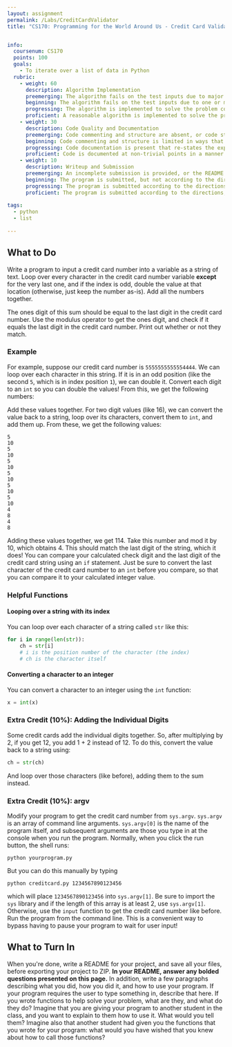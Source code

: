 ```yaml
---
layout: assignment
permalink: /Labs/CreditCardValidator
title: "CS170: Programming for the World Around Us - Credit Card Validator"


info:
  coursenum: CS170
  points: 100
  goals:
    - To iterate over a list of data in Python
  rubric:
    - weight: 60
      description: Algorithm Implementation
      preemerging: The algorithm fails on the test inputs due to major issues, or the program fails to compile and/or run
      beginning: The algorithm fails on the test inputs due to one or more minor issues
      progressing: The algorithm is implemented to solve the problem correctly according to given test inputs, but would fail if executed in a general case due to a minor issue or omission in the algorithm design or implementation
      proficient: A reasonable algorithm is implemented to solve the problem which correctly solves the problem according to the given test inputs, and would be reasonably expected to solve the problem in the general case
    - weight: 30
      description: Code Quality and Documentation
      preemerging: Code commenting and structure are absent, or code structure departs significantly from best practice, and/or the code departs significantly from the style guide
      beginning: Code commenting and structure is limited in ways that reduce the readability of the program, and/or there are minor departures from the style guide
      progressing: Code documentation is present that re-states the explicit code definitions, and/or code is written that mostly adheres to the style guide
      proficient: Code is documented at non-trivial points in a manner that enhances the readability of the program, and code is written according to the style guide
    - weight: 10
      description: Writeup and Submission
      preemerging: An incomplete submission is provided, or the README file submitted is blank
      beginning: The program is submitted, but not according to the directions in one or more ways (for example, because it is lacking a readme writeup or missing answers to written questions)
      progressing: The program is submitted according to the directions with a minor omission or correction needed, including a readme writeup describing the solution and answering nearly all questions posed in the instructions
      proficient: The program is submitted according to the directions, including a readme writeup describing the solution and answering all questions posed in the instructions
    
tags:
  - python
  - list
  
---
```


## What to Do
Write a program to input a credit card number into a variable as a string of text.  Loop over every character in the credit card number variable **except** for the very last one, and if the index is odd, double the value at that location (otherwise, just keep the number as-is).  Add all the numbers together.

The ones digit of this sum should be equal to the last digit in the credit card number.  Use the modulus operator to get the ones digit, and check if it equals the last digit in the credit card number.  Print out whether or not they match.

### Example

For example, suppose our credit card number is `5555555555554444`.  We can loop over each character in this string.  If it is in an odd position (like the second `5`, which is in index position `1`), we can double it.  Convert each digit to an `int` so you can double the values!  From this, we get the following numbers:

Add these values together.  For two digit values (like 16), we can convert the value back to a string, loop over its characters, convert them to `int`, and add them up.  From these, we get the following values:

```
5
10
5 
10
5
10
5 
10
5
10
5 
10
4
8
4
8
```

Adding these values together, we get 114.  Take this number and mod it by 10, which obtains 4.  This should match the last digit of the string, which it does!  You can compare your calculated check digit and the last digit of the credit card string using an `if` statement.  Just be sure to convert the last character of the credit card number to an `int` before you compare, so that you can compare it to your calculated integer value.

### Helpful Functions

#### Looping over a string with its index

You can loop over each character of a string called `str` like this:

```python
for i in range(len(str)):
    ch = str[i]
    # i is the position number of the character (the index)
    # ch is the character itself
```

#### Converting a character to an integer

You can convert a character to an integer using the `int` function:

```python
x = int(x)
```

### Extra Credit (10%): Adding the Individual Digits
Some credit cards add the individual digits together.  So, after multiplying by 2, if you get 12, you add 1 + 2 instead of 12.  To do this, convert the value back to a string using:

```python
ch = str(ch)
```

And loop over those characters (like before), adding them to the sum instead.

### Extra Credit (10%): argv
Modify your program to get the credit card number from `sys.argv`.  `sys.argv` is an array of command line arguments.  `sys.argv[0]` is the name of the program itself, and subsequent arguments are those you type in at the console when you run the program.  Normally, when you click the run button, the shell runs:

`python yourprogram.py`

But you can do this manually by typing

`python creditcard.py 1234567890123456`

which will place `1234567890123456` into `sys.argv[1]`.  Be sure to import the `sys` library and if the length of this array is at least 2, use `sys.argv[1]`.  Otherwise, use the `input` function to get the credit card number like before.  Run the program from the command line.  This is a convenient way to bypass having to pause your program to wait for user input!

## What to Turn In

When you're done, write a README for your project, and save all your files, before exporting your project to ZIP.  **In your README, answer any bolded questions presented on this page.**  In addition, write a few paragraphs describing what you did, how you did it, and how to use your program.  If your program requires the user to type something in, describe that here.  If you wrote functions to help solve your problem, what are they, and what do they do?  Imagine that you are giving your program to another student in the class, and you want to explain to them how to use it.  What would you tell them?  Imagine also that another student had given you the functions that you wrote for your program: what would you have wished that you knew about how to call those functions?
